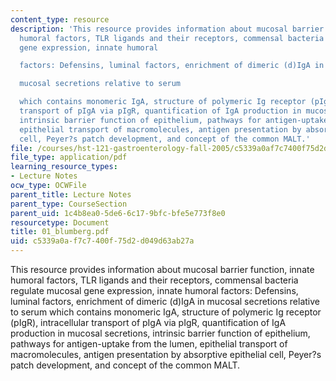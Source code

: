 ```yaml
---
content_type: resource
description: 'This resource provides information about mucosal barrier function, innate
  humoral factors, TLR ligands and their receptors, commensal bacteria regulate mucosal
  gene expression, innate humoral

  factors: Defensins, luminal factors, enrichment of dimeric (d)IgA in

  mucosal secretions relative to serum

  which contains monomeric IgA, structure of polymeric Ig receptor (pIgR), intracellular
  transport of pIgA via pIgR, quantification of IgA production in mucosal secretions,
  intrinsic barrier function of epithelium, pathways for antigen-uptake from the lumen,
  epithelial transport of macromolecules, antigen presentation by absorptive epithelial
  cell, Peyer?s patch development, and concept of the common MALT.'
file: /courses/hst-121-gastroenterology-fall-2005/c5339a0af7c7400f75d2d049d63ab27a_01_blumberg.pdf
file_type: application/pdf
learning_resource_types:
- Lecture Notes
ocw_type: OCWFile
parent_title: Lecture Notes
parent_type: CourseSection
parent_uid: 1c4b8ea0-5de6-6c17-9bfc-bfe5e773f8e0
resourcetype: Document
title: 01_blumberg.pdf
uid: c5339a0a-f7c7-400f-75d2-d049d63ab27a
---
```

This resource provides information about mucosal barrier function, innate humoral factors, TLR ligands and their receptors, commensal bacteria regulate mucosal gene expression, innate humoral
factors: Defensins, luminal factors, enrichment of dimeric (d)IgA in
mucosal secretions relative to serum
which contains monomeric IgA, structure of polymeric Ig receptor (pIgR), intracellular transport of pIgA via pIgR, quantification of IgA production in mucosal secretions, intrinsic barrier function of epithelium, pathways for antigen-uptake from the lumen, epithelial transport of macromolecules, antigen presentation by absorptive epithelial cell, Peyer?s patch development, and concept of the common MALT.

